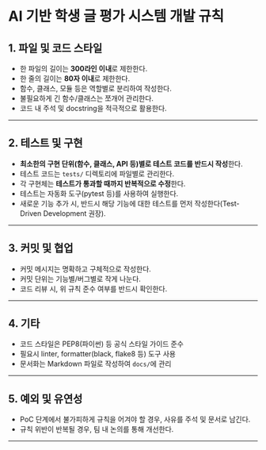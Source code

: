 # AI 기반 학생 글 평가 시스템 개발 규칙

## 1. 파일 및 코드 스타일

- 한 파일의 길이는 **300라인 이내**로 제한한다.
- 한 줄의 길이는 **80자 이내**로 제한한다.
- 함수, 클래스, 모듈 등은 역할별로 분리하여 작성한다.
- 불필요하게 긴 함수/클래스는 쪼개어 관리한다.
- 코드 내 주석 및 docstring을 적극적으로 활용한다.

---

## 2. 테스트 및 구현

- **최소한의 구현 단위(함수, 클래스, API 등)별로 테스트 코드를 반드시 작성**한다.
- 테스트 코드는 `tests/` 디렉토리에 파일별로 관리한다.
- 각 구현체는 **테스트가 통과할 때까지 반복적으로 수정**한다.
- 테스트는 자동화 도구(pytest 등)를 사용하여 실행한다.
- 새로운 기능 추가 시, 반드시 해당 기능에 대한 테스트를 먼저 작성한다(Test-Driven Development 권장).

---

## 3. 커밋 및 협업

- 커밋 메시지는 명확하고 구체적으로 작성한다.
- 커밋 단위는 기능별/버그별로 작게 나눈다.
- 코드 리뷰 시, 위 규칙 준수 여부를 반드시 확인한다.

---

## 4. 기타

- 코드 스타일은 PEP8(파이썬) 등 공식 스타일 가이드 준수
- 필요시 linter, formatter(black, flake8 등) 도구 사용
- 문서화는 Markdown 파일로 작성하여 `docs/`에 관리

---

## 5. 예외 및 유연성

- PoC 단계에서 불가피하게 규칙을 어겨야 할 경우, 사유를 주석 및 문서로 남긴다.
- 규칙 위반이 반복될 경우, 팀 내 논의를 통해 개선한다.

--- 